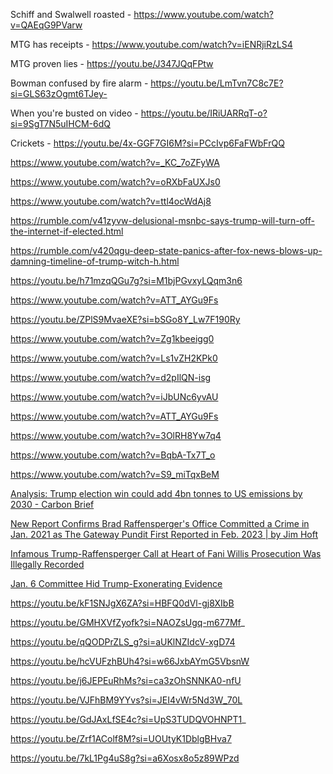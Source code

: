 Schiff and Swalwell roasted - https://www.youtube.com/watch?v=QAEqG9PVarw

MTG has receipts - https://www.youtube.com/watch?v=iENRjiRzLS4

MTG proven lies - https://youtu.be/J347JQqFPtw

Bowman confused by fire alarm - https://youtu.be/LmTvn7C8c7E?si=GLS63zOgmt6TJey-

When you're busted on video - https://youtu.be/IRiUARRqT-o?si=9SgT7N5uIHCM-6dQ

Crickets - https://youtu.be/4x-GGF7GI6M?si=PCcIvp6FaFWbFrQQ

https://www.youtube.com/watch?v=_KC_7oZFyWA

https://www.youtube.com/watch?v=oRXbFaUXJs0

https://www.youtube.com/watch?v=ttl4ocWdAj8

https://rumble.com/v41zyvw-delusional-msnbc-says-trump-will-turn-off-the-internet-if-elected.html

https://rumble.com/v420qgu-deep-state-panics-after-fox-news-blows-up-damning-timeline-of-trump-witch-h.html

https://youtu.be/h71mzqQGu7g?si=M1bjPGvxyLQqm3n6

https://www.youtube.com/watch?v=ATT_AYGu9Fs

https://youtu.be/ZPlS9MvaeXE?si=bSGo8Y_Lw7F190Ry

https://www.youtube.com/watch?v=Zg1kbeeigg0

https://www.youtube.com/watch?v=Ls1vZH2KPk0

https://www.youtube.com/watch?v=d2pIlQN-isg

https://www.youtube.com/watch?v=iJbUNc6yvAU

https://www.youtube.com/watch?v=ATT_AYGu9Fs

https://www.youtube.com/watch?v=3OlRH8Yw7q4

https://www.youtube.com/watch?v=BqbA-Tx7T_o

https://www.youtube.com/watch?v=S9_miTqxBeM

[Analysis: Trump election win could add 4bn tonnes to US emissions by 2030 - Carbon Brief](https://www.carbonbrief.org/analysis-trump-election-win-could-add-4bn-tonnes-to-us-emissions-by-2030/)


[New Report Confirms Brad Raffensperger's Office Committed a Crime in Jan. 2021 as The Gateway Pundit First Reported in Feb. 2023 | by Jim Hoft](https://www.thegatewaypundit.com/2024/03/new-report-confirms-brad-raffenspergers-office-committed-crime/)


[Infamous Trump-Raffensperger Call at Heart of Fani Willis Prosecution Was Illegally Recorded](https://redstate.com/bonchie/2024/03/08/bombshell-infamous-trump-raffensperger-call-at-heart-of-fani-willis-prosecution-was-illegally-recorded-n2171138)


[Jan. 6 Committee Hid Trump-Exonerating Evidence](https://thefederalist.com/2024/03/08/exclusive-liz-cheney-january-6-committee-suppressed-exonerating-evidence-of-trumps-push-for-national-guard/)


https://youtu.be/kF1SNJgX6ZA?si=HBFQ0dVl-gj8XIbB


https://youtu.be/GMHXVfZyofk?si=NAOZsUgq-m677Mf_


https://youtu.be/qQODPrZLS_g?si=aUKlNZIdcV-xgD74


https://youtu.be/hcVUFzhBUh4?si=w66JxbAYmG5VbsnW


https://youtu.be/j6JEPEuRhMs?si=ca3zOhSNNKA0-nfU


https://youtu.be/VJFhBM9YYvs?si=JEI4vWr5Nd3W_70L


https://youtu.be/GdJAxLfSE4c?si=UpS3TUDQVOHNPT1_


https://youtu.be/Zrf1AColf8M?si=UOUtyK1DblgBHva7


https://youtu.be/7kL1Pg4uS8g?si=a6Xosx8o5z89WPzd


